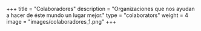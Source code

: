 +++
title = "Colaboradores"
description = "Organizaciones que nos ayudan a hacer de éste mundo un lugar mejor."
type = "colaborators"
weight = 4
image = "images/colaboradores_1.png"
+++